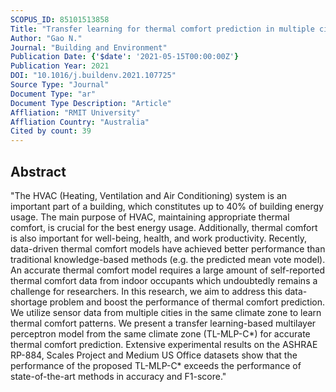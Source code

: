 ```yaml
---
SCOPUS_ID: 85101513858
Title: "Transfer learning for thermal comfort prediction in multiple cities"
Author: "Gao N."
Journal: "Building and Environment"
Publication Date: {'$date': '2021-05-15T00:00:00Z'}
Publication Year: 2021
DOI: "10.1016/j.buildenv.2021.107725"
Source Type: "Journal"
Document Type: "ar"
Document Type Description: "Article"
Affliation: "RMIT University"
Affliation Country: "Australia"
Cited by count: 39
---
```


## Abstract
"The HVAC (Heating, Ventilation and Air Conditioning) system is an important part of a building, which constitutes up to 40% of building energy usage. The main purpose of HVAC, maintaining appropriate thermal comfort, is crucial for the best energy usage. Additionally, thermal comfort is also important for well-being, health, and work productivity. Recently, data-driven thermal comfort models have achieved better performance than traditional knowledge-based methods (e.g. the predicted mean vote model). An accurate thermal comfort model requires a large amount of self-reported thermal comfort data from indoor occupants which undoubtedly remains a challenge for researchers. In this research, we aim to address this data-shortage problem and boost the performance of thermal comfort prediction. We utilize sensor data from multiple cities in the same climate zone to learn thermal comfort patterns. We present a transfer learning-based multilayer perceptron model from the same climate zone (TL-MLP-C*) for accurate thermal comfort prediction. Extensive experimental results on the ASHRAE RP-884, Scales Project and Medium US Office datasets show that the performance of the proposed TL-MLP-C* exceeds the performance of state-of-the-art methods in accuracy and F1-score."
